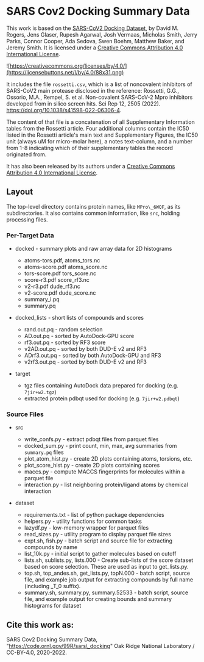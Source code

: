 # SARS Cov2 Docking Summary Data

This work is based on the [SARS-CoV2 Docking Dataset](https://doi.ccs.ornl.gov/ui/doi/348), by David M. Rogers, Jens Glaser, Rupesh Agarwal, Josh Vermaas, Micholas Smith, Jerry Parks, Connor Cooper, Ada Sedova, Swen Boehm, Matthew Baker, and Jeremy Smith.
It is licensed under a [Creative Commons Attribution 4.0 International License](https://creativecommons.org/licenses/by/4.0/).

![https://creativecommons.org/licenses/by/4.0/](https://licensebuttons.net/l/by/4.0/88x31.png)

It includes the file `rossetti.csv`, which is a list of noncovalent inhibitors of SARS-CoV2 main protease disclosed in the reference:
Rossetti, G.G., Ossorio, M.A., Rempel, S. et al. Non-covalent SARS-CoV-2 Mpro inhibitors developed from in silico screen hits. Sci Rep 12, 2505 (2022). https://doi.org/10.1038/s41598-022-06306-4.

The content of that file is a concatenation of all Supplementary Information tables from the Rossetti article.  Four additional columns contain the IC50 listed in the Rossetti article's main text and Supplementary Figures, the IC50 unit (always uM for micro-molar here), a notes text-column, and a number from 1-8 indicating which of their supplementary tables the record originated from.

It has also been released by its authors under a [Creative Commons Attribution 4.0 International License](https://creativecommons.org/licenses/by/4.0/).


## Layout

The top-level directory contains protein names, like `MPro\_6WQF`, as its
subdirectories.  It also contains common information, like `src`,
holding processing files.

### Per-Target Data

* docked - summary plots and raw array data for 2D histograms
  - atoms-tors.pdf, atoms\_tors.nc
  - atoms-score.pdf atoms\_score.nc
  - tors-score.pdf tors\_score.nc
  - score-r3.pdf score\_rf3.nc
  - v2-r3.pdf dude\_rf3.nc
  - v2-score.pdf dude\_score.nc
  - summary\_i.pq
  - summary.pq

* docked\_lists - short lists of compounds and scores
  - rand.out.pq	- random selection
  - AD.out.pq - sorted by AutoDock-GPU score
  - rf3.out.pq - sorted by RF3 score
  - v2AD.out.pq - sorted by both DUD-E v2 and RF3
  - ADrf3.out.pq - sorted by both AutoDock-GPU and RF3
  - v2rf3.out.pq - sorted by both DUD-E v2 and RF3

* target 
  - tgz files containing AutoDock data prepared for docking (e.g. `7jir+w2.tgz`)
  - extracted protein pdbqt used for docking (e.g. `7jir+w2.pdbqt`)

### Source Files

* src
  - write\_confs.py - extract pdbqt files from parquet files
  - docked\_sum.py - print count, min, max, avg summaries from `summary.pq` files
  - plot\_atom\_hist.py - create 2D plots containing atoms, torsions, etc.
  - plot\_score\_hist.py - create 2D plots containing scores
  - maccs.py - compute MACCS fingerprints for molecules within a parquet file
  - interaction.py - list neighboring protein/ligand atoms by chemical interaction

* dataset
  - requirements.txt - list of python package dependencies
  - helpers.py - utility functions for common tasks
  - lazydf.py - low-memory wrapper for parquet files
  - read\_sizes.py - utility program to display parquet file sizes
  - expt.sh, fish.py - batch script and source file for extracting compounds by name
  - list\_10k.py - initial script to gather molecules based on cutoff
  - lists.sh, sublists.py, lists.000 - Create sub-lists of the score dataset based on score selection.  These are used as input to get\_lists.py.
  - top.sh, top\_andes.sh, get\_lists.py, topN.000 - batch script, source file, and example job output for extracting compounds by full name (including \_T\_0 suffix).
  - summary.sh, summary.py, summary.52533 - batch script, source file, and example output for creating bounds and summary histograms for dataset


## Cite this work as:

SARS Cov2 Docking Summary Data, "https://code.ornl.gov/99R/sars\_docking" Oak Ridge National Laboratory / CC-BY-4.0, 2020-2022.
